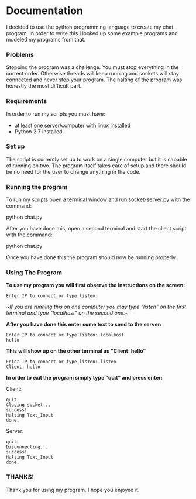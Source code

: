 # Documentation

I decided to use the python programming language to create my chat program.
In order to write this I looked up some example programs and modeled my programs from that.

### Problems

Stopping the program was a challenge. You must stop everything in the correct order.
 Otherwise threads will keep running and sockets will stay connected and never stop your program.
The halting of the program was honestly the most difficult part.


### Requirements

In order to run my scripts you must have:

- at least one server/computer with linux installed
- Python 2.7 installed

### Set up

The script is currently set up to work on a single computer but it is capable of running on two.
The program itself takes care of setup and there should be no need for the user to change anything in the code.

### Running the program

To run my scripts open a terminal window and run socket-server.py with the command:

   python chat.py

After you have done this, open a second terminal and start the client script with the command:

   python chat.py

Once you have done this the program should now be running properly.

### Using The Program

**To use my program you will first observe the instructions on the screen:**

	Enter IP to connect or type listen:


*~If you are running this on one computer you may type "listen" on the first terminal  and type "localhost" on the second one.~*

**After you have done this enter some text to send to the server:**
	
	Enter IP to connect or type listen: localhost
	hello

**This will show up on the other terminal as "Client: hello"**

	Enter IP to connect or type listen: listen
	Client: hello

**In order to exit the program simply type "quit" and press enter:**

Client:

	quit
	Closing socket...
	success!
	Halting Text_Input
	done.

Server:

	quit
	Disconnecting...
	success!
	Halting Text_Input
	done.


### THANKS!

Thank you for using my program. I hope you enjoyed it.

